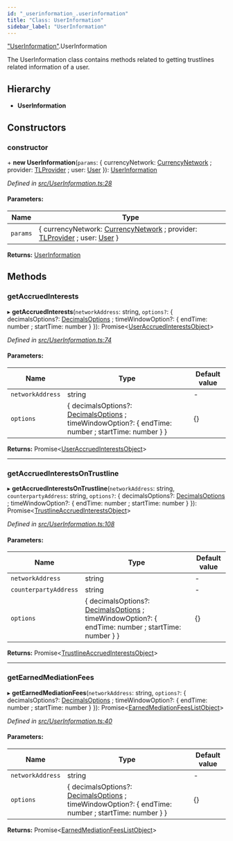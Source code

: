 ```yaml
---
id: "_userinformation_.userinformation"
title: "Class: UserInformation"
sidebar_label: "UserInformation"
---
```


["UserInformation"](../modules/_userinformation_.md).UserInformation

The UserInformation class contains methods related to getting trustlines related information of a user.

## Hierarchy

* **UserInformation**

## Constructors

### constructor

\+ **new UserInformation**(`params`: { currencyNetwork: [CurrencyNetwork](_currencynetwork_.currencynetwork.md) ; provider: [TLProvider](../interfaces/_providers_tlprovider_.tlprovider.md) ; user: [User](_user_.user.md)  }): [UserInformation](_userinformation_.userinformation.md)

*Defined in [src/UserInformation.ts:28](https://github.com/trustlines-protocol/clientlib/blob/4830efe/src/UserInformation.ts#L28)*

#### Parameters:

Name | Type |
------ | ------ |
`params` | { currencyNetwork: [CurrencyNetwork](_currencynetwork_.currencynetwork.md) ; provider: [TLProvider](../interfaces/_providers_tlprovider_.tlprovider.md) ; user: [User](_user_.user.md)  } |

**Returns:** [UserInformation](_userinformation_.userinformation.md)

## Methods

### getAccruedInterests

▸ **getAccruedInterests**(`networkAddress`: string, `options?`: { decimalsOptions?: [DecimalsOptions](../interfaces/_typings_.decimalsoptions.md) ; timeWindowOption?: { endTime: number ; startTime: number  }  }): Promise&#60;[UserAccruedInterestsObject](../modules/_typings_.md#useraccruedinterestsobject)>

*Defined in [src/UserInformation.ts:74](https://github.com/trustlines-protocol/clientlib/blob/4830efe/src/UserInformation.ts#L74)*

#### Parameters:

Name | Type | Default value |
------ | ------ | ------ |
`networkAddress` | string | - |
`options` | { decimalsOptions?: [DecimalsOptions](../interfaces/_typings_.decimalsoptions.md) ; timeWindowOption?: { endTime: number ; startTime: number  }  } | {} |

**Returns:** Promise&#60;[UserAccruedInterestsObject](../modules/_typings_.md#useraccruedinterestsobject)>

___

### getAccruedInterestsOnTrustline

▸ **getAccruedInterestsOnTrustline**(`networkAddress`: string, `counterpartyAddress`: string, `options?`: { decimalsOptions?: [DecimalsOptions](../interfaces/_typings_.decimalsoptions.md) ; timeWindowOption?: { endTime: number ; startTime: number  }  }): Promise&#60;[TrustlineAccruedInterestsObject](../interfaces/_typings_.trustlineaccruedinterestsobject.md)>

*Defined in [src/UserInformation.ts:108](https://github.com/trustlines-protocol/clientlib/blob/4830efe/src/UserInformation.ts#L108)*

#### Parameters:

Name | Type | Default value |
------ | ------ | ------ |
`networkAddress` | string | - |
`counterpartyAddress` | string | - |
`options` | { decimalsOptions?: [DecimalsOptions](../interfaces/_typings_.decimalsoptions.md) ; timeWindowOption?: { endTime: number ; startTime: number  }  } | {} |

**Returns:** Promise&#60;[TrustlineAccruedInterestsObject](../interfaces/_typings_.trustlineaccruedinterestsobject.md)>

___

### getEarnedMediationFees

▸ **getEarnedMediationFees**(`networkAddress`: string, `options?`: { decimalsOptions?: [DecimalsOptions](../interfaces/_typings_.decimalsoptions.md) ; timeWindowOption?: { endTime: number ; startTime: number  }  }): Promise&#60;[EarnedMediationFeesListObject](../interfaces/_typings_.earnedmediationfeeslistobject.md)>

*Defined in [src/UserInformation.ts:40](https://github.com/trustlines-protocol/clientlib/blob/4830efe/src/UserInformation.ts#L40)*

#### Parameters:

Name | Type | Default value |
------ | ------ | ------ |
`networkAddress` | string | - |
`options` | { decimalsOptions?: [DecimalsOptions](../interfaces/_typings_.decimalsoptions.md) ; timeWindowOption?: { endTime: number ; startTime: number  }  } | {} |

**Returns:** Promise&#60;[EarnedMediationFeesListObject](../interfaces/_typings_.earnedmediationfeeslistobject.md)>
